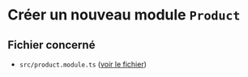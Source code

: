 # Créer un nouveau module `Product`

## Fichier concerné

- `src/product.module.ts` ([voir le fichier](./e-commerce/src/product.module.ts))